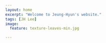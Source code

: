 ```yaml
---
layout: home
excerpt: "Welcome to Jeung-Hyun's website."
tags: [JH Lee]
image:
  feature: texture-leaves-min.jpg

---
```

